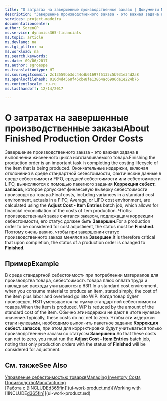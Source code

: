 ```yaml
---
title: "О затратах на завершенные производственные заказы | Документы Майкрософт"
description: "Завершение производственного заказа - это важная задача в выполнении жизненного цикла изготавливаемого товара. Окончательные издержки, включая отклонения в среде стандартной себестоимости, фактические данные в среде себестоимости FIFO, средней себестоимости или себестоимости LIFO, вычисляются с помощью пакетного задания **Коррекция себест. запасов**."
services: project-madeira
documentationcenter: 
author: SorenGP
ms.service: dynamics365-financials
ms.topic: article
ms.devlang: na
ms.tgt_pltfrm: na
ms.workload: na
ms.search.keywords: 
ms.date: 09/06/2017
ms.author: sgroespe
ms.translationtype: HT
ms.sourcegitcommit: 2c13559bb3dc44cdb61697f5135c5b931e34d2a8
ms.openlocfilehash: 010d4d4568f45cbe8fe13864ac6996de1e224b76
ms.contentlocale: ru-ru
ms.lasthandoff: 12/14/2017

---
```

# <a name="about-finished-production-order-costs"></a><span data-ttu-id="e7fd9-104">О затратах на завершенные производственные заказы</span><span class="sxs-lookup"><span data-stu-id="e7fd9-104">About Finished Production Order Costs</span></span>
<span data-ttu-id="e7fd9-105">Завершение производственного заказа - это важная задача в выполнении жизненного цикла изготавливаемого товара.</span><span class="sxs-lookup"><span data-stu-id="e7fd9-105">Finishing the production order is an important task in completing the costing lifecycle of the item that is being produced.</span></span> <span data-ttu-id="e7fd9-106">Окончательные издержки, включая отклонения в среде стандартной себестоимости, фактические данные в среде себестоимости FIFO, средней себестоимости или себестоимости LIFO, вычисляются с помощью пакетного задания **Коррекция себест. запасов**, которое допускает финансовую выверку себестоимости производства товара.</span><span class="sxs-lookup"><span data-stu-id="e7fd9-106">Final costs, including variances in a standard cost environment, actuals in a FIFO, Average, or LIFO cost environment, are calculated using the **Adjust Cost - Item Entries** batch job, which allows for financial reconciliation of the costs of item production.</span></span> <span data-ttu-id="e7fd9-107">Чтобы производственный заказ считался заказом, подлежащим коррекции себестоимости, его статус должен быть **Завершен**.</span><span class="sxs-lookup"><span data-stu-id="e7fd9-107">For a production order to be considered for cost adjustment, the status must be **Finished**.</span></span> <span data-ttu-id="e7fd9-108">Поэтому очень важно, чтобы при завершении статус производственного заказа менялся на **Завершен**.</span><span class="sxs-lookup"><span data-stu-id="e7fd9-108">It is therefore critical that upon completion, the status of a production order is changed to **Finished**.</span></span>  

## <a name="example"></a><span data-ttu-id="e7fd9-109">Пример</span><span class="sxs-lookup"><span data-stu-id="e7fd9-109">Example</span></span>  
 <span data-ttu-id="e7fd9-110">В среде стандартной себестоимости при потреблении материалов для производства товара, себестоимость товара плюс оплата труда и накладные расходы учитываются в НЗП.</span><span class="sxs-lookup"><span data-stu-id="e7fd9-110">In a standard cost environment, when you consume material to produce an item, stated simply, the cost of the item plus labor and overhead go into WIP.</span></span> <span data-ttu-id="e7fd9-111">Когда товар будет произведен, НЗП уменьшается на сумму стандартной себестоимости товара.</span><span class="sxs-lookup"><span data-stu-id="e7fd9-111">When the item is produced, WIP is reduced by the amount of the standard cost of the item.</span></span> <span data-ttu-id="e7fd9-112">Обычно эти издержки не дают в итоге нулевое значение.</span><span class="sxs-lookup"><span data-stu-id="e7fd9-112">Typically, these costs do not net to zero.</span></span> <span data-ttu-id="e7fd9-113">Чтобы эти издержки стали нулевыми, необходимо выполнить пакетное задание **Коррекция себест. запасов**, при этом для корректировки будут учитываться только производственные заказы со статусом **Завершено**.</span><span class="sxs-lookup"><span data-stu-id="e7fd9-113">So that these costs can net to zero, you must run the **Adjust Cost - Item Entries** batch job, noting that only production orders with the status of **Finished** will be considered for adjustment.</span></span>  

## <a name="see-also"></a><span data-ttu-id="e7fd9-114">См. также</span><span class="sxs-lookup"><span data-stu-id="e7fd9-114">See Also</span></span>  
[<span data-ttu-id="e7fd9-115">Управление себестоимостью товаров</span><span class="sxs-lookup"><span data-stu-id="e7fd9-115">Managing Inventory Costs</span></span>](finance-manage-inventory-costs.md)  
[<span data-ttu-id="e7fd9-116">Производство</span><span class="sxs-lookup"><span data-stu-id="e7fd9-116">Manufacturing</span></span>](production-manage-manufacturing.md)  
<span data-ttu-id="e7fd9-117">[Работа с [!INCLUDE[d365fin](includes/d365fin_md.md)]](ui-work-product.md)</span><span class="sxs-lookup"><span data-stu-id="e7fd9-117">[Working with [!INCLUDE[d365fin](includes/d365fin_md.md)]](ui-work-product.md)</span></span>

